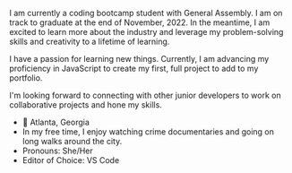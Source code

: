 I am currently a coding bootcamp student with General Assembly. I am on track to graduate at the end of November, 2022. In the meantime, I am excited to learn more about the industry and leverage my problem-solving skills and creativity to a lifetime of learning.

I have a passion for learning new things. Currently, I am advancing my proficiency in JavaScript to create my first, full project to add to my portfolio. 

I'm looking forward to connecting with other junior developers to work on collaborative projects and hone my skills.

- 📍 Atlanta, Georgia
- In my free time, I enjoy watching crime documentaries and going on long walks around the city.
- Pronouns: She/Her
- Editor of Choice: VS Code 
